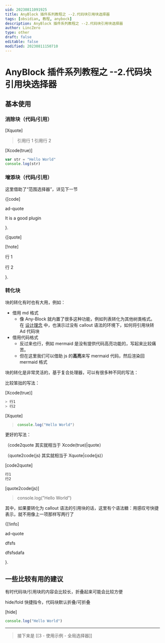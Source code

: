 ```yaml
---
uid: 20230811091925
title: AnyBlock 插件系列教程之 --2.代码块引用块选择器
tags: [obsidian, 教程, anybock]
description: AnyBlock 插件系列教程之 --2.代码块引用块选择器
author: LincZero
type: other
draft: false
editable: false
modified: 20230811150710
---
```


# AnyBlock 插件系列教程之 --2.代码块引用块选择器

## 基本使用

### 消除块（代码/引用）

[Xquote]

> 引用行 1
> 引用行 2

[Xcode(true)]

```js
var str = "Hello World"
console.log(str)
```

### 增添块（代码/引用）

这里借助了“范围选择器”，详见下一节

{[code]

ad-quote

It is a good plugin

}.

{[quote]

[!note]

行 1

行 2

}.

### 转化块

块的转化有时也有大用，例如：

- 借用 md 格式
	- 像 Any-Block 就内置了很多这种功能，例如列表转化为其他树类格式。
	  在 [设计理念](10-Obsidian/Obsidian社区插件/any-block/any-block.md) 中，也演示过没有 callout 语法的环境下，如何将引用块转 Ad 代码块
- 借用代码格式
	- 反过来也行，例如 mermaid 是没有提供代码高亮功能的，写起来比较痛苦。
	- 但在这里我们可以借助 js 的**高亮**来写 mermaid 代码，然后渲染回 mermaid 格式

块的转化是非常灵活的，基于复合处理器，可以有很多种不同的写法：

比较笨拙的写法：

[Xcode(true)]

```js
> 行1
> 行2
```

[Xquote]

> ```js
> console.log("Hello World")
> ```

更好的写法：

（code2quote 其实就相当于 Xcode(true)|quote）

（quote2code(js) 其实就相当于 Xquote|code(js)）

[code2quote]

```js
行1
行2
```

[quote2code(js)]

> console.log("Hello World")

其中，如果要转化为 callout 语法的引用块的话，这里有个语法糖：用感叹号快捷表示，就不用像上一项那样写两行了

{[!info]

ad-quote

dfsfs

dfsfsdafa

}.

## 一些比较有用的建议

有时代码块/引用块的内容会比较长，折叠起来可能会比较方便

hide/fold 快捷指令，代码块默认折叠/可折叠

[hide]

```js
console.log("Hello World")
```

---

> 接下来是 [[3 - 使用示例 - 全局选择器]]